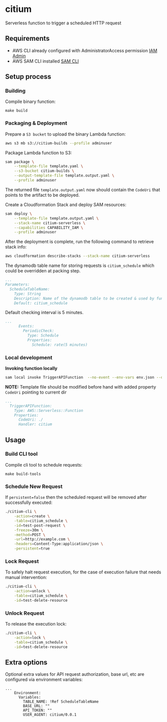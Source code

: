 # citium

Serverless function to trigger a scheduled HTTP request

## Requirements

* AWS CLI already configured with AdministratorAccess permission [IAM Admin](https://docs.aws.amazon.com/IAM/latest/UserGuide/getting-started_create-admin-group.html)
* AWS SAM CLI installed [SAM CLI](https://github.com/awslabs/aws-sam-cli)

## Setup process

### Building

Compile binary function:

```shell
make build
```

### Packaging & Deployment

Prepare a `S3 bucket` to upload the binary Lambda function:

```bash
aws s3 mb s3://citium-builds --profile adminuser
```

Package Lambda function to S3:

```bash
sam package \
    --template-file template.yaml \
    --s3-bucket citium-builds \
    --output-template-file template.output.yaml \
    --profile adminuser
```

The returned file `template.output.yaml` now should contain the `CodeUri` that points to the artifact to be deployed.

Create a Cloudformation Stack and deploy SAM resources:

```bash
sam deploy \
    --template-file template.output.yaml \
    --stack-name citium-serverless \
    --capabilities CAPABILITY_IAM \
    --profile adminuser
```

After the deployment is complete, run the following command to retrieve stack info:

```bash
aws cloudformation describe-stacks --stack-name citium-serverless
``` 

The dynamodb table name for storing requests is `citium_schedule` which could be overridden at packing step.

```yaml
...
Parameters:
  ScheduleTableName:
    Type: String
    Description: Name of the dynamodb table to be created & used by function
    Default: citium_schedule
```

Default checking interval is 5 minutes.

```yaml
...
      Events:
        PeriodicCheck:
          Type: Schedule
          Properties:
            Schedule: rate(5 minutes)
```


### Local development

**Invoking function locally**

```bash
sam local invoke TriggerAPIFunction  --no-event --env-vars env.json --debug
```

**NOTE:** Template file should be modified before hand with added property `CodeUri` pointing to current dir

```yaml
...
  TriggerAPIFunction:
    Type: AWS::Serverless::Function
    Properties:
      CodeUri: ./
      Handler: citium 
```

## Usage

### Build CLI tool

Compile cli tool to schedule requests:

```shell
make build-tools
```

### Schedule New Request

If `persistent=false` then the scheduled request will be removed after successfully executed:

```bash
./citium-cli \
    -action=create \
    -table=citium_schedule \
    -id=test-post-request \
    -freeze=30m \
    -method=POST \
    -url=http://example.com \
    -headers=Content-Type:application/json \
    -persistent=true
```

### Lock Request

To safely halt request execution, for the case of execution failure that needs manual intervention:

```bash
./citium-cli \
    -action=unlock \
    -table=citium_schedule \
    -id=test-delete-resource
```

### Unlock Request

To release the execution lock:

```bash
./citium-cli \
    -action=lock \
    -table=citium_schedule \
    -id=test-delete-resource
```

## Extra options

Optional extra values for API request authorization, base url, etc are configured via environment variables:

```yam
...
    Environment:
      Variables:
        TABLE_NAME: !Ref ScheduleTableName
        BASE_URL: ""
        API_TOKEN: ""
        USER_AGENT: citium/0.0.1
```
